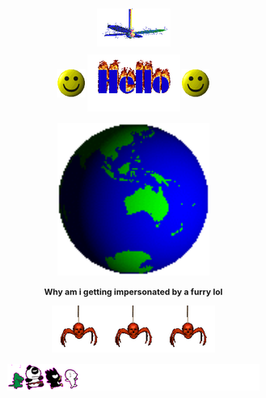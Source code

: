<h3 align="center">
<img src="Media/fan.gif" align="center">

<img src="Media/smile.gif" align="center"> <img src="Media/hi.gif" align="center"> <img src="Media/smile.gif" align="center">

<h3 align="center">
<img src="Media/Earth.gif" align="center" width="300"/>
<h3 align="center">
  <p>Why am i getting impersonated by a furry lol</p>
<img src="Media/skullspider.gif" align="center"><img src="Media/skullspider.gif" align="center"><img src="Media/skullspider.gif" align="center">
  
<h3 align="center">
<img src="Media/run.gif" align="center">
</h3>
